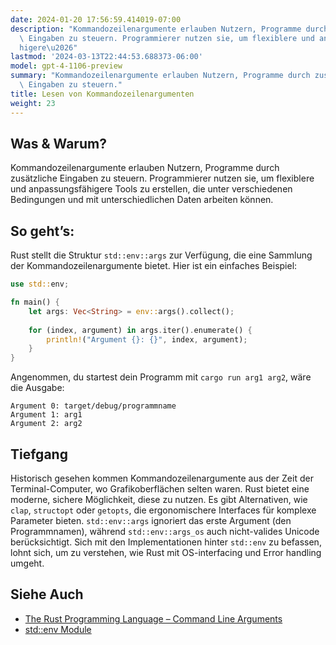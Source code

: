 ```yaml
---
date: 2024-01-20 17:56:59.414019-07:00
description: "Kommandozeilenargumente erlauben Nutzern, Programme durch zus\xE4tzliche\
  \ Eingaben zu steuern. Programmierer nutzen sie, um flexiblere und anpassungsf\xE4\
  higere\u2026"
lastmod: '2024-03-13T22:44:53.688373-06:00'
model: gpt-4-1106-preview
summary: "Kommandozeilenargumente erlauben Nutzern, Programme durch zus\xE4tzliche\
  \ Eingaben zu steuern."
title: Lesen von Kommandozeilenargumenten
weight: 23
---
```


## Was & Warum?
Kommandozeilenargumente erlauben Nutzern, Programme durch zusätzliche Eingaben zu steuern. Programmierer nutzen sie, um flexiblere und anpassungsfähigere Tools zu erstellen, die unter verschiedenen Bedingungen und mit unterschiedlichen Daten arbeiten können.

## So geht’s:
Rust stellt die Struktur `std::env::args` zur Verfügung, die eine Sammlung der Kommandozeilenargumente bietet. Hier ist ein einfaches Beispiel:

```Rust
use std::env;

fn main() {
    let args: Vec<String> = env::args().collect();
    
    for (index, argument) in args.iter().enumerate() {
        println!("Argument {}: {}", index, argument);
    }
}
```

Angenommen, du startest dein Programm mit `cargo run arg1 arg2`, wäre die Ausgabe:

```
Argument 0: target/debug/programmname
Argument 1: arg1
Argument 2: arg2
```

## Tiefgang
Historisch gesehen kommen Kommandozeilenargumente aus der Zeit der Terminal-Computer, wo Grafikoberflächen selten waren. Rust bietet eine moderne, sichere Möglichkeit, diese zu nutzen. Es gibt Alternativen, wie `clap`, `structopt` oder `getopts`, die ergonomischere Interfaces für komplexe Parameter bieten. `std::env::args` ignoriert das erste Argument (den Programmnamen), während `std::env::args_os` auch nicht-valides Unicode berücksichtigt. Sich mit den Implementationen hinter `std::env` zu befassen, lohnt sich, um zu verstehen, wie Rust mit OS-interfacing und Error handling umgeht.

## Siehe Auch
- [The Rust Programming Language – Command Line Arguments](https://doc.rust-lang.org/book/ch12-01-accepting-command-line-arguments.html)
- [std::env Module](https://doc.rust-lang.org/std/env/)
